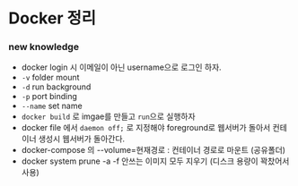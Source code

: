 # Docker 정리

### new knowledge

- docker login 시 이메일이 아닌 username으로 로그인 하자.
- `-v` folder mount
- `-d` run background
- `-p` port binding
- `--name` set name
- `docker build` 로 imgae를 만들고 `run`으로 실행하자
- docker file 에서 `daemon off;` 로 지정해야 foreground로 웹서버가 돌아서 컨테이너 생성시 웹서버가 돌아간다.
- docker-compose 의 --volume=현재경로 : 컨테이너 경로로 마운트 (공유폴더)
- docker system prune -a -f 안쓰는 이미지 모두 지우기 (디스크 용량이 꽉찼어서 사용)
